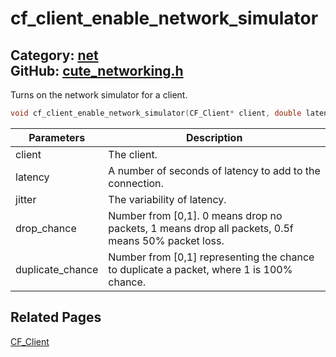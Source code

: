 [//]: # (This file is automatically generated by Cute Framework's docs parser.)
[//]: # (Do not edit this file by hand!)
[//]: # (See: https://github.com/RandyGaul/cute_framework/blob/master/samples/docs_parser.cpp)
[](../header.md ':include')

# cf_client_enable_network_simulator

Category: [net](/api_reference?id=net)  
GitHub: [cute_networking.h](https://github.com/RandyGaul/cute_framework/blob/master/include/cute_networking.h)  
---

Turns on the network simulator for a client.

```cpp
void cf_client_enable_network_simulator(CF_Client* client, double latency, double jitter, double drop_chance, double duplicate_chance);
```

Parameters | Description
--- | ---
client | The client.
latency | A number of seconds of latency to add to the connection.
jitter | The variability of latency.
drop_chance | Number from [0,1]. 0 means drop no packets, 1 means drop all packets, 0.5f means 50% packet loss.
duplicate_chance | Number from [0,1] representing the chance to duplicate a packet, where 1 is 100% chance.

## Related Pages

[CF_Client](/net/cf_client.md)  
